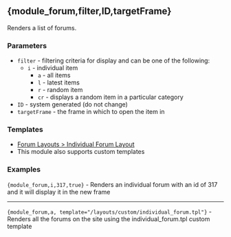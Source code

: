 ## {module_forum,filter,ID,targetFrame}

Renders a list of forums.

### Parameters

* `filter` - filtering criteria for display and can be one of the following:
  * `i` - individual item
	* `a` - all items
	* `l` - latest items
	* `r` - random item
	* `cr` - displays a random item in a particular category
* `ID` - system generated (do not change)
* `targetFrame` - the frame in which to open the item in

### Templates

* [Forum Layouts > Individual Forum Layout](/content/tag-reference/forums/individual-forum-layout.html)
* This module also supports custom templates

### Examples

`{module_forum,i,317,true}` - Renders an individual forum with an id of 317 and it will display it in the new frame

***

`{module_forum,a, template="/layouts/custom/individual_forum.tpl"}` - Renders all the forums on the site using the individual_forum.tpl custom template
